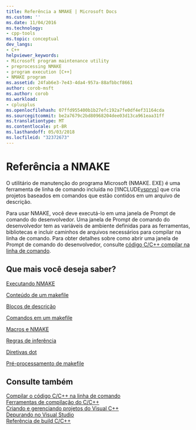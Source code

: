 ```yaml
---
title: Referência a NMAKE | Microsoft Docs
ms.custom: ''
ms.date: 11/04/2016
ms.technology:
- cpp-tools
ms.topic: conceptual
dev_langs:
- C++
helpviewer_keywords:
- Microsoft program maintenance utility
- preprocessing NMAKE
- program execution [C++]
- NMAKE program
ms.assetid: 24fab6e3-7e43-4da4-957a-88afbbcf8661
author: corob-msft
ms.author: corob
ms.workload:
- cplusplus
ms.openlocfilehash: 07ffd955400b1b27efc192a7fe0df4ef31164cda
ms.sourcegitcommit: be2a7679c2bd80968204dee03d13ca961eaa31ff
ms.translationtype: MT
ms.contentlocale: pt-BR
ms.lasthandoff: 05/03/2018
ms.locfileid: "32372673"
---
```

# <a name="nmake-reference"></a>Referência a NMAKE
O utilitário de manutenção do programa Microsoft (NMAKE. EXE) é uma ferramenta de linha de comando incluída no [!INCLUDE[vsprvs](../assembler/masm/includes/vsprvs_md.md)] que cria projetos baseados em comandos que estão contidos em um arquivo de descrição.  
  
 Para usar NMAKE, você deve executá-lo em uma janela de Prompt de comando do desenvolvedor. Uma janela de Prompt de comando do desenvolvedor tem as variáveis de ambiente definidas para as ferramentas, bibliotecas e incluir caminhos de arquivos necessários para compilar na linha de comando. Para obter detalhes sobre como abrir uma janela de Prompt de comando do desenvolvedor, consulte [código C/C++ compilar na linha de comando](../build/building-on-the-command-line.md).  
  
## <a name="what-do-you-want-to-know-more-about"></a>Que mais você deseja saber?  
 [Executando NMAKE](../build/running-nmake.md)  
  
 [Conteúdo de um makefile](../build/contents-of-a-makefile.md)  
  
 [Blocos de descrição](../build/description-blocks.md)  
  
 [Comandos em um makefile](../build/commands-in-a-makefile.md)  
  
 [Macros e NMAKE](../build/macros-and-nmake.md)  
  
 [Regras de inferência](../build/inference-rules.md)  
  
 [Diretivas dot](../build/dot-directives.md)  
  
 [Pré-processamento de makefile](../build/makefile-preprocessing.md)  
  
## <a name="see-also"></a>Consulte também  
 [Compilar o código C/C++ na linha de comando](../build/building-on-the-command-line.md)   
 [Ferramentas de compilação do C/C++](../build/reference/c-cpp-build-tools.md)   
 [Criando e gerenciando projetos do Visual C++](../ide/creating-and-managing-visual-cpp-projects.md)   
 [Depurando no Visual Studio](/visualstudio/debugger/debugging-in-visual-studio)   
 [Referência de build C/C++](../build/reference/c-cpp-building-reference.md)